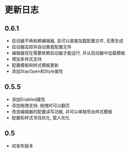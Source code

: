 # 更新日志

## 0.6.1
- 启动器不再依赖编辑器, 且可以直接加载配置文件, 无需生成
- 启动器监控并自动重载配置文件
- 编辑器现在需要依赖启动器才能运行, 并从启动器中加载模板
- 增加多样式支持
- 配置模板和样式模板更新
- 添加StayOpen和Style属性

## 0.5.5
- 添加Enabled属性
- 添加拖拽支持; 拖拽时可以翻页
- 改良编辑器的配置读写功能, 并可以单独导出样式模板
- 配置和样式寻找优化, 载入优化

## 0.5
- 初发布版本